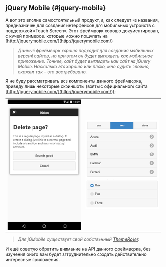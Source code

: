 ## jQuery Mobile {#jquery-mobile}

А вот это вполне самостоятельный продукт, и, как следует из названия, предназначен для создания интерфейсов для мобильных устройств с поддержкой «Touch Screen». Этот фреймворк хорошо документирован, с кучей примеров, которые можно пощупать на [http://jquerymobile.com/](http://jquerymobile.com/)

> _Данный фреймворк хорошо подходит для создания мобильных версий сайтов, но при этом он будет выглядеть как мобильное приложение. Точнее, сайт будет выглядеть как сайт на jQuery Mobile. Насколько это хорошо или плохо, мне судить сложно, скажем так – это востребовано._

Я не буду рассматривать все компоненты данного фреймворка, приведу лишь некоторые скриншоты (взяты с официального сайта [http://jquerymobile.com/](http://jquerymobile.com/)):

<table border="0">
    <tr style="border:0">
        <td width="50%" style="border:0"><img src="/assets/jquery-mobile-dialog.png" alt="jQuery Mobile Dialog"/></td>
        <td width="50%" style="border:0">
            <img src="/assets/jquery-mobile-tabs.png" alt="jQuery Mobile Tabs"/>
            <img src="/assets/jquery-mobile-checkboxes.png" alt="jQuery Mobile Form"/>
        </td>
    </tr>
</table>

> _Для jQMobile существует свой собственный [ThemeRoller](http://jquerymobile.com/themeroller/)._

И ещё советую обратить внимание на API данного фреймворка, без изучения оного вам будет затруднительно создать действительно интересные приложения.
